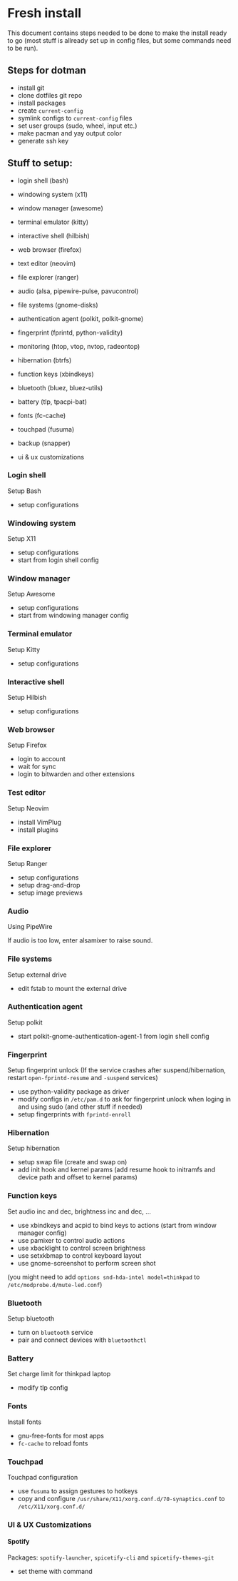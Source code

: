# Fresh install

This document contains steps needed to be done to make the install ready to go (most stuff is allready set up in config files, but some commands need to be run).

## Steps for dotman

- install git
- clone dotfiles git repo
- install packages
- create `current-config`
- symlink configs to `current-config` files
- set user groups (sudo, wheel, input etc.)
- make pacman and yay output color
- generate ssh key

## Stuff to setup:

- login shell (bash)
- windowing system (x11)
- window manager (awesome)
- terminal emulator (kitty)
- interactive shell (hilbish)
- web browser (firefox)
- text editor (neovim)
- file explorer (ranger)
- audio (alsa, pipewire-pulse, pavucontrol)
- file systems (gnome-disks)
- authentication agent (polkit, polkit-gnome)
- fingerprint (fprintd, python-validity)
- monitoring (htop, vtop, nvtop, radeontop)
- hibernation (btrfs)
- function keys (xbindkeys)
- bluetooth (bluez, bluez-utils)
- battery (tlp, tpacpi-bat)
- fonts (fc-cache)
- touchpad (fusuma)
- backup (snapper)

- ui & ux customizations

### Login shell

Setup Bash

- setup configurations

### Windowing system

Setup X11

- setup configurations
- start from login shell config

### Window manager

Setup Awesome

- setup configurations
- start from windowing manager config

### Terminal emulator

Setup Kitty

- setup configurations

### Interactive shell

Setup Hilbish

- setup configurations

### Web browser

Setup Firefox

- login to account
- wait for sync
- login to bitwarden and other extensions

### Test editor

Setup Neovim

- install VimPlug
- install plugins

### File explorer

Setup Ranger

- setup configurations
- setup drag-and-drop
- setup image previews

### Audio

Using PipeWire

If audio is too low, enter alsamixer to raise sound.

### File systems

Setup external drive

- edit fstab to mount the external drive

### Authentication agent

Setup polkit

- start polkit-gnome-authentication-agent-1 from login shell config

### Fingerprint

Setup fingerprint unlock
(If the service crashes after suspend/hibernation, restart `open-fprintd-resume` and `-suspend` services)

- use python-validity package as driver
- modify configs in `/etc/pam.d` to ask for fingerprint unlock when loging in and using sudo (and other stuff if needed)
- setup fingerprints with `fprintd-enroll`

### Hibernation

Setup hibernation

- setup swap file (create and swap on)
- add init hook and kernel params (add resume hook to initramfs and device path and offset to kernel params)

### Function keys

Set audio inc and dec, brightness inc and dec, ...

- use xbindkeys and acpid to bind keys to actions (start from window manager config)
- use pamixer to control audio actions
- use xbacklight to control screen brightness
- use setxkbmap to control keyboard layout
- use gnome-screenshot to perform screen shot

(you might need to add `options snd-hda-intel model=thinkpad` to `/etc/modprobe.d/mute-led.conf`)

### Bluetooth

Setup bluetooth

- turn on `bluetooth` service
- pair and connect devices with `bluetoothctl`

### Battery

Set charge limit for thinkpad laptop

- modify tlp config

### Fonts

Install fonts

- gnu-free-fonts for most apps
- `fc-cache` to reload fonts

### Touchpad

Touchpad configuration

- use `fusuma` to assign gestures to hotkeys
- copy and configure `/usr/share/X11/xorg.conf.d/70-synaptics.conf` to `/etc/X11/xorg.conf.d/`

### UI & UX Customizations

#### Spotify

Packages: `spotify-launcher`, `spicetify-cli` and `spicetify-themes-git`

- set theme with command


